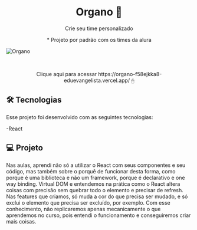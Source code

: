 <h1 align="center"> Organo 📖 </h1>

<p align="center">Crie seu time personalizado </p>

<p align="center">* Projeto por padrão com os times da alura </p>


![Organo](https://user-images.githubusercontent.com/109561452/212744331-31b6423f-9d71-43fd-8602-28172a62c137.gif)



<br>
 
 
</p>
<p align="center">
Clique aqui para acessar https://organo-f58ejkka8-eduevangelista.vercel.app/ 🖱 
</p>

## 🛠 Tecnologias

Esse projeto foi desenvolvido com as seguintes tecnologias:

-React

## 💻 Projeto

Nas aulas, aprendi não só a utilizar o React com seus componentes e seu código, mas também sobre o porquê de funcionar desta forma, como porque é uma biblioteca e não um framework, porque é declarativo e one way binding.
Virtual DOM e entendemos na prática como o React altera coisas com precisão sem quebrar todo o elemento e precisar de refresh.
Nas features que criamos, só muda a cor do que precisa ser mudado, e só exclui o elemento que precisa ser excluído, por exemplo.
Com esse conhecimento, não replicaremos apenas mecanicamente o que aprendemos no curso, pois entendi o funcionamento e conseguiremos criar mais coisas.



